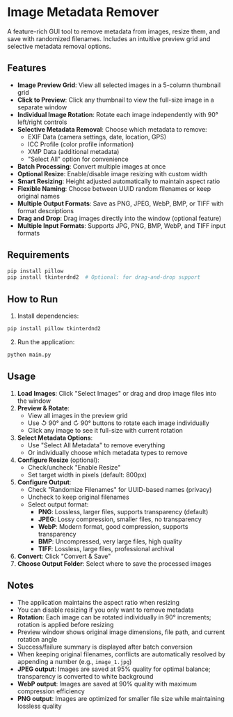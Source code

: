 # Image Metadata Remover

A feature-rich GUI tool to remove metadata from images, resize them, and save with randomized filenames. Includes an intuitive preview grid and selective metadata removal options.

## Features

- **Image Preview Grid**: View all selected images in a 5-column thumbnail grid
- **Click to Preview**: Click any thumbnail to view the full-size image in a separate window
- **Individual Image Rotation**: Rotate each image independently with 90° left/right controls
- **Selective Metadata Removal**: Choose which metadata to remove:
  - EXIF Data (camera settings, date, location, GPS)
  - ICC Profile (color profile information)
  - XMP Data (additional metadata)
  - "Select All" option for convenience
- **Batch Processing**: Convert multiple images at once
- **Optional Resize**: Enable/disable image resizing with custom width
- **Smart Resizing**: Height adjusted automatically to maintain aspect ratio
- **Flexible Naming**: Choose between UUID random filenames or keep original names
- **Multiple Output Formats**: Save as PNG, JPEG, WebP, BMP, or TIFF with format descriptions
- **Drag and Drop**: Drag images directly into the window (optional feature)
- **Multiple Input Formats**: Supports JPG, PNG, BMP, WebP, and TIFF input formats

## Requirements

```bash
pip install pillow
pip install tkinterdnd2  # Optional: for drag-and-drop support
```

## How to Run

1. Install dependencies:
```bash
pip install pillow tkinterdnd2
```

2. Run the application:
```bash
python main.py
```

## Usage

1. **Load Images**: Click "Select Images" or drag and drop image files into the window
2. **Preview & Rotate**: 
   - View all images in the preview grid
   - Use ↺ 90° and ↻ 90° buttons to rotate each image individually
   - Click any image to see it full-size with current rotation
3. **Select Metadata Options**: 
   - Use "Select All Metadata" to remove everything
   - Or individually choose which metadata types to remove
4. **Configure Resize** (optional):
   - Check/uncheck "Enable Resize"
   - Set target width in pixels (default: 800px)
5. **Configure Output**:
   - Check "Randomize Filenames" for UUID-based names (privacy)
   - Uncheck to keep original filenames
   - Select output format:
     - **PNG**: Lossless, larger files, supports transparency (default)
     - **JPEG**: Lossy compression, smaller files, no transparency
     - **WebP**: Modern format, good compression, supports transparency
     - **BMP**: Uncompressed, very large files, high quality
     - **TIFF**: Lossless, large files, professional archival
6. **Convert**: Click "Convert & Save"
7. **Choose Output Folder**: Select where to save the processed images

## Notes

- The application maintains the aspect ratio when resizing
- You can disable resizing if you only want to remove metadata
- **Rotation**: Each image can be rotated individually in 90° increments; rotation is applied before resizing
- Preview window shows original image dimensions, file path, and current rotation angle
- Success/failure summary is displayed after batch conversion
- When keeping original filenames, conflicts are automatically resolved by appending a number (e.g., `image_1.jpg`)
- **JPEG output**: Images are saved at 95% quality for optimal balance; transparency is converted to white background
- **WebP output**: Images are saved at 90% quality with maximum compression efficiency
- **PNG output**: Images are optimized for smaller file size while maintaining lossless quality

